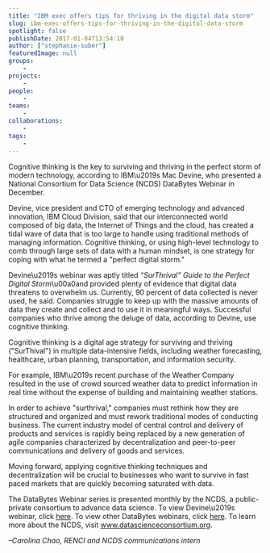 ```yaml
---
title: "IBM exec offers tips for thriving in the digital data storm"
slug: ibm-exec-offers-tips-for-thriving-in-the-digital-data-storm
spotlight: false
publishDate: 2017-01-04T13:54:10
author: ["stephanie-suber"]
featuredImage: null
groups:
    - 
projects:
    - 
people:
    - 
teams: 
    - 
collaborations:
    - 
tags:
    - 
---
```

<p>Cognitive thinking is the key to surviving and thriving in the perfect storm of modern technology, according to IBM\u2019s Mac Devine, who presented a National Consortium for Data Science (NCDS) DataBytes Webinar in December.</p>
<p>Devine, vice president and CTO of emerging technology and advanced innovation, IBM Cloud Division, said that our interconnected world composed of big data, the Internet of Things and the cloud, has created a tidal wave of data that is too large to handle using traditional methods of managing information. Cognitive thinking, or using high-level technology to comb through large sets of data with a human mindset, is one strategy for coping with what he termed a "perfect digital storm."</p>
<p></p>
<p>Devine\u2019s webinar was aptly titled <em>&#8220;SurThrival&#8221; Guide to the Perfect Digital Storm</em>\u00a0and provided plenty of evidence that digital data threatens to overwhelm us. Currently, 90 percent of data collected is never used, he said. Companies struggle to keep up with the massive amounts of data they create and collect and to use it in meaningful ways. Successful companies who thrive among the deluge of data, according to Devine, use cognitive thinking.</p>
<p>Cognitive thinking is a digital age strategy for surviving and thriving ("SurThival") in multiple data-intensive fields, including weather forecasting, healthcare, urban planning, transportation, and information security.</p>
<p>For example, IBM\u2019s recent purchase of the Weather Company resulted in the use of crowd sourced weather data to predict information in real time without the expense of building and maintaining weather stations.</p>
<p>In order to achieve "surthrival," companies must rethink how they are structured and organized and must rework traditional modes of conducting business. The current industry model of central control and delivery of products and services is rapidly being replaced by a new generation of agile companies characterized by decentralization and peer-to-peer communications and delivery of goods and services.</p>
<p>Moving forward, applying cognitive thinking techniques and decentralization will be crucial to businesses who want to survive in fast paced markets that are quickly becoming saturated with data.</p>
<p>The DataBytes Webinar series is presented monthly by the NCDS, a public-private consortium to advance data science. To view Devine\u2019s webinar, click <a href="http://datascienceconsortium.org/event/surthrival-guide-to-the-perfect-digital-storm/">here</a>. To view other DataBytes webinars, click <a href="http://datascienceconsortium.org/databytes-webinars/">here</a>. To learn more about the NCDS, visit <a href="http://www.datascienceconsortium.org">www.datascienceconsortium.org</a>.</p>
<p><em>&#8211;Carolina Chao, RENCI and NCDS communications intern</em></p>
<!-- AddThis Advanced Settings generic via filter on the_content --><!-- AddThis Share Buttons generic via filter on the_content -->
